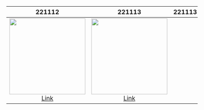 |221112|221113|221113|221113|
|:--:|:--:|:--:|:--:|
|<img src="https://user-images.githubusercontent.com/84453688/201479486-ec038be1-45dd-4f92-91c5-073baa0a1a59.gif" width =200><br>[Link](https://github.com/JaeKimdev/TIL/tree/main/Swift/UIKitPractice/221112)|<img src="https://user-images.githubusercontent.com/84453688/201513121-cb82b868-ff8b-4ec3-87e5-fac5834145a6.gif" width =200><br>[Link](https://github.com/JaeKimdev/TIL/tree/main/Swift/UIKitPractice/221113) | |
